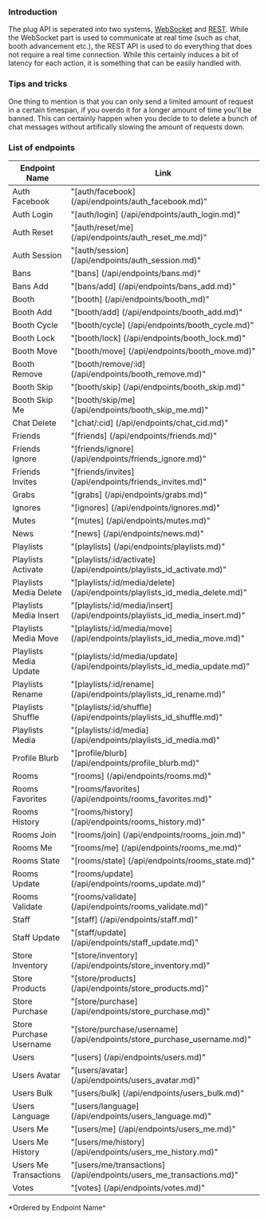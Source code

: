 ### Introduction

The plug API is seperated into two systems, 
[WebSocket](https://github.com/plugcommunity/documentation/tree/master/api/events) and 
[REST](#).
While the WebSocket part is used to communicate at real time (such as chat, booth advancement etc.), the REST API is 
used to do everything that does not require a real time connection. While this certainly induces a bit of latency
for each action, it is something that can be easily handled with.


### Tips and tricks

One thing to mention is that you can only send a limited amount of request in a certain timespan, if you overdo it 
for a longer amount of time you'll be banned. This can certainly happen when you decide to to delete
a bunch of chat messages without artifically slowing the amount of requests down.

### List of endpoints

| Endpoint Name             | Link                                                                                     |
|-----------------------    | -------------                                                                            |
| Auth Facebook             | "[auth/facebook]                 (/api/endpoints/auth_facebook.md)"                      |
| Auth Login                | "[auth/login]                    (/api/endpoints/auth_login.md)"                         |
| Auth Reset                | "[auth/reset/me]                 (/api/endpoints/auth_reset_me.md)"                      |
| Auth Session              | "[auth/session]                  (/api/endpoints/auth_session.md)"                       |
| Bans                      | "[bans]                          (/api/endpoints/bans.md)"                               |
| Bans Add                  | "[bans/add]                      (/api/endpoints/bans_add.md)"                           |
| Booth                     | "[booth]                         (/api/endpoints/booth_md)"                              |
| Booth Add                 | "[booth/add]                     (/api/endpoints/booth_add.md)"                          |
| Booth Cycle               | "[booth/cycle]                   (/api/endpoints/booth_cycle.md)"                        |
| Booth Lock                | "[booth/lock]                    (/api/endpoints/booth_lock.md)"                         |
| Booth Move                | "[booth/move]                    (/api/endpoints/booth_move.md)"                         |
| Booth Remove              | "[booth/remove/:id]              (/api/endpoints/booth_remove.md)"                       |
| Booth Skip                | "[booth/skip]                    (/api/endpoints/booth_skip.md)"                         |
| Booth Skip Me             | "[booth/skip/me]                 (/api/endpoints/booth_skip_me.md)"                      |
| Chat Delete               | "[chat/:cid]                     (/api/endpoints/chat_cid.md)"                           |
| Friends                   | "[friends]                       (/api/endpoints/friends.md)"                            |
| Friends Ignore            | "[friends/ignore]                (/api/endpoints/friends_ignore.md)"                     |
| Friends Invites           | "[friends/invites]               (/api/endpoints/friends_invites.md)"                    |
| Grabs                     | "[grabs]                         (/api/endpoints/grabs.md)"                              |
| Ignores                   | "[ignores]                       (/api/endpoints/ignores.md)"                            |
| Mutes                     | "[mutes]                         (/api/endpoints/mutes.md)"                              |
| News                      | "[news]                          (/api/endpoints/news.md)"                               |
| Playlists                 | "[playlists]                     (/api/endpoints/playlists.md)"                          |
| Playlists Activate        | "[playlists/:id/activate]        (/api/endpoints/playlists_id_activate.md)"              |
| Playlists Media Delete    | "[playlists/:id/media/delete]    (/api/endpoints/playlists_id_media_delete.md)"          |
| Playlists Media Insert    | "[playlists/:id/media/insert]    (/api/endpoints/playlists_id_media_insert.md)"          |
| Playlists Media Move      | "[playlists/:id/media/move]      (/api/endpoints/playlists_id_media_move.md)"            |
| Playlists Media Update    | "[playlists/:id/media/update]    (/api/endpoints/playlists_id_media_update.md)"          |
| Playlists Rename          | "[playlists/:id/rename]          (/api/endpoints/playlists_id_rename.md)"                |
| Playlists Shuffle         | "[playlists/:id/shuffle]         (/api/endpoints/playlists_id_shuffle.md)"               |
| Playlists Media           | "[playlists/:id/media]           (/api/endpoints/playlists_id_media.md)"                 |
| Profile Blurb             | "[profile/blurb]                 (/api/endpoints/profile_blurb.md)"                      |
| Rooms                     | "[rooms]                         (/api/endpoints/rooms.md)"                              |
| Rooms Favorites           | "[rooms/favorites]               (/api/endpoints/rooms_favorites.md)"                    |
| Rooms History             | "[rooms/history]                 (/api/endpoints/rooms_history.md)"                      |
| Rooms Join                | "[rooms/join]                    (/api/endpoints/rooms_join.md)"                         |
| Rooms Me                  | "[rooms/me]                      (/api/endpoints/rooms_me.md)"                           |
| Rooms State               | "[rooms/state]                   (/api/endpoints/rooms_state.md)"                        |
| Rooms Update              | "[rooms/update]                  (/api/endpoints/rooms_update.md)"                       |
| Rooms Validate            | "[rooms/validate]                (/api/endpoints/rooms_validate.md)"                     |
| Staff                     | "[staff]                         (/api/endpoints/staff.md)"                              |
| Staff Update              | "[staff/update]                  (/api/endpoints/staff_update.md)"                       |
| Store Inventory           | "[store/inventory]               (/api/endpoints/store_inventory.md)"                    |
| Store Products            | "[store/products]                (/api/endpoints/store_products.md)"                     |
| Store Purchase            | "[store/purchase]                (/api/endpoints/store_purchase.md)"                     |
| Store Purchase Username   | "[store/purchase/username]       (/api/endpoints/store_purchase_username.md)"            |
| Users                     | "[users]                         (/api/endpoints/users.md)"                              |
| Users Avatar              | "[users/avatar]                  (/api/endpoints/users_avatar.md)"                       |
| Users Bulk                | "[users/bulk]                    (/api/endpoints/users_bulk.md)"                         |
| Users Language            | "[users/language]                (/api/endpoints/users_language.md)"                     |
| Users Me                  | "[users/me]                      (/api/endpoints/users_me.md)"                           |
| Users Me History          | "[users/me/history]              (/api/endpoints/users_me_history.md)"                   |
| Users Me Transactions     | "[users/me/transactions]         (/api/endpoints/users_me_transactions.md)"              |
| Votes                     | "[votes]                         (/api/endpoints/votes.md)"                              |

*Ordered by Endpoint Name^